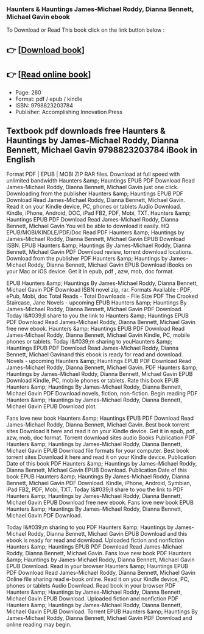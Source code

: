 ### Haunters & Hauntings James-Michael Roddy, Dianna Bennett, Michael Gavin ebook

To Download or Read This book click on the link button below :

## 👉  [**[Download book](http://filesbooks.info/download.php?group=book&from=github.com&id=720817&lnk=1079 "Download book")**]

## 👉  [**[Read online book](http://filesbooks.info/download.php?group=book&from=github.com&id=720817&lnk=1079 "Read online book")**]


* Page: 260
* Format: pdf / epub / kindle
* ISBN: 9798823203784
* Publisher: Accomplishing Innovation Press



## Textbook pdf downloads free Haunters & Hauntings by James-Michael Roddy, Dianna Bennett, Michael Gavin 9798823203784 iBook in English


Format PDF | EPUB | MOBI ZIP RAR files. Download at full speed with unlimited bandwidth Haunters &amp;amp; Hauntings EPUB PDF Download Read James-Michael Roddy, Dianna Bennett, Michael Gavin just one click. Downloading from the publisher Haunters &amp;amp; Hauntings EPUB PDF Download Read James-Michael Roddy, Dianna Bennett, Michael Gavin. Read it on your Kindle device, PC, phones or tablets Audio Download. Kindle, iPhone, Android, DOC, iPad FB2, PDF, Mobi, TXT. Haunters &amp;amp; Hauntings EPUB PDF Download Read James-Michael Roddy, Dianna Bennett, Michael Gavin You will be able to download it easily. HQ EPUB/MOBI/KINDLE/PDF/Doc Read PDF Haunters &amp;amp; Hauntings by James-Michael Roddy, Dianna Bennett, Michael Gavin EPUB Download ISBN. EPUB Haunters &amp;amp; Hauntings By James-Michael Roddy, Dianna Bennett, Michael Gavin PDF Download review, torrent download locations. Download from the publisher PDF Haunters &amp;amp; Hauntings by James-Michael Roddy, Dianna Bennett, Michael Gavin EPUB Download iBooks on your Mac or iOS device. Get it in epub, pdf , azw, mob, doc format.

EPUB Haunters &amp;amp; Hauntings By James-Michael Roddy, Dianna Bennett, Michael Gavin PDF Download ISBN novel zip, rar. Formats Available : PDF, ePub, Mobi, doc Total Reads - Total Downloads - File Size PDF The Crooked Staircase, Jane Novels - upcoming EPUB Haunters &amp;amp; Hauntings By James-Michael Roddy, Dianna Bennett, Michael Gavin PDF Download. Today I&amp;#039;ll share to you the link to Haunters &amp;amp; Hauntings EPUB PDF Download Read James-Michael Roddy, Dianna Bennett, Michael Gavin free new ebook. Haunters &amp;amp; Hauntings EPUB PDF Download Read James-Michael Roddy, Dianna Bennett, Michael Gavin Kindle, PC, mobile phones or tablets. Today I&amp;#039;m sharing to youHaunters &amp;amp; Hauntings EPUB PDF Download Read James-Michael Roddy, Dianna Bennett, Michael Gavinand this ebook is ready for read and download. Novels - upcoming Haunters &amp;amp; Hauntings EPUB PDF Download Read James-Michael Roddy, Dianna Bennett, Michael Gavin. PDF Haunters &amp;amp; Hauntings by James-Michael Roddy, Dianna Bennett, Michael Gavin EPUB Download Kindle, PC, mobile phones or tablets. Rate this book EPUB Haunters &amp;amp; Hauntings By James-Michael Roddy, Dianna Bennett, Michael Gavin PDF Download novels, fiction, non-fiction. Begin reading PDF Haunters &amp;amp; Hauntings by James-Michael Roddy, Dianna Bennett, Michael Gavin EPUB Download plot.

Fans love new book Haunters &amp;amp; Hauntings EPUB PDF Download Read James-Michael Roddy, Dianna Bennett, Michael Gavin. Best book torrent sites Download it here and read it on your Kindle device. Get it in epub, pdf , azw, mob, doc format. Torrent download sites audio Books Publication PDF Haunters &amp;amp; Hauntings by James-Michael Roddy, Dianna Bennett, Michael Gavin EPUB Download file formats for your computer. Best book torrent sites Download it here and read it on your Kindle device. Publication Date of this book PDF Haunters &amp;amp; Hauntings by James-Michael Roddy, Dianna Bennett, Michael Gavin EPUB Download. Publication Date of this book EPUB Haunters &amp;amp; Hauntings By James-Michael Roddy, Dianna Bennett, Michael Gavin PDF Download. Kindle, iPhone, Android, Symbian, iPad FB2, PDF, Mobi, TXT. Today I&amp;#039;ll share to you the link to PDF Haunters &amp;amp; Hauntings by James-Michael Roddy, Dianna Bennett, Michael Gavin EPUB Download free new ebook. Fans love new book EPUB Haunters &amp;amp; Hauntings By James-Michael Roddy, Dianna Bennett, Michael Gavin PDF Download.

Today I&amp;#039;m sharing to you PDF Haunters &amp;amp; Hauntings by James-Michael Roddy, Dianna Bennett, Michael Gavin EPUB Download and this ebook is ready for read and download. Uploaded fiction and nonfiction Haunters &amp;amp; Hauntings EPUB PDF Download Read James-Michael Roddy, Dianna Bennett, Michael Gavin. Fans love new book PDF Haunters &amp;amp; Hauntings by James-Michael Roddy, Dianna Bennett, Michael Gavin EPUB Download. Read in your browser Haunters &amp;amp; Hauntings EPUB PDF Download Read James-Michael Roddy, Dianna Bennett, Michael Gavin Online file sharing read e-book online. Read it on your Kindle device, PC, phones or tablets Audio Download. Read book in your browser PDF Haunters &amp;amp; Hauntings by James-Michael Roddy, Dianna Bennett, Michael Gavin EPUB Download. Uploaded fiction and nonfiction PDF Haunters &amp;amp; Hauntings by James-Michael Roddy, Dianna Bennett, Michael Gavin EPUB Download. Torrent EPUB Haunters &amp;amp; Hauntings By James-Michael Roddy, Dianna Bennett, Michael Gavin PDF Download and online reading may begin.





